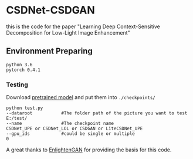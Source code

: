 # CSDNet-CSDGAN

this is the code for the paper "Learning Deep Context-Sensitive Decomposition for Low-Light Image Enhancement"

## Environment Preparing
```
python 3.6
pytorch 0.4.1
```

### Testing

Download [pretrained model](https://drive.google.com/drive/folders/1kocUbWn3aMkRX1_yeXNzY2bfCas07H6I?usp=sharing) and put them into `./checkpoints/`

```
python test.py 
--dataroot           #The folder path of the picture you want to test
E:/test/
--name               #The checkpoint name
CSDNet_UPE or CSDNet_LOL or CSDGAN or LiteCSDNet_UPE
--gpu_ids            #could be single or multiple
0
```
A great thanks to [EnlightenGAN](https://github.com/VITA-Group/EnlightenGAN) for providing the basis for this code.
